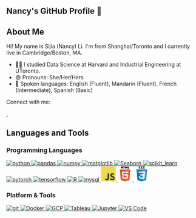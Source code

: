 ## Nancy's GitHub Profile 👋

<!--
**lisijia6/lisijia6** is a ✨ _special_ ✨ repository because its `README.md` (this file) appears on your GitHub profile.
-->

## About Me
<!-- https://github.com/antonkomarev/github-profile-views-counter -->
<!-- ![](https://komarev.com/ghpvc/?username=lisijia6) -->

Hi! My name is Sijia (Nancy) Li. I'm from Shanghai/Toronto and I currently live in Cambridge/Boston, MA. 

- 👩‍🎓 I studied Data Science at Harvard and Industrial Engineering at UToronto. 
- 😄 Pronouns: She/Her/Hers
- 💬 Spoken languages: English (Fluent), Mandarin (Fluent), French (Intermediate), Spanish (Basic)


Connect with me:
<p align="left">
  <a href="https://www.linkedin.com/in/lisijia6/" target="blank">
    <img align="center" src="https://www.vectorlogo.zone/logos/linkedin/linkedin-tile.svg" alt="" height="40"/>
  </a>
  <a href="[https://www.instagram.com/halfloating/](https://www.instagram.com/lsjnancyyy)" target="blank">
    <img align="center" src="https://www.vectorlogo.zone/logos/instagram/instagram-icon.svg" alt="" height="40"/>
  </a>
</p>

## Languages and Tools
<h3 align="left">Programming Languages</h3>
<p align="left"> 
  
  <!-- Python -->
  <a href="https://www.python.org/" target="_blank">
    <img src="https://www.vectorlogo.zone/logos/python/python-vertical.svg" alt="python" height="50"/>
  </a> 

  <!-- Pandas -->
  <a href="https://pandas.pydata.org/" target="_blank">
    <img src="https://github.com/user-attachments/assets/139d7115-1583-4f67-9f89-1b7612f4e6e9" alt="pandas" height="50"/>
  </a>

  <!-- Numpy -->
  <a href="https://numpy.org/" target="_blank">
    <img src="https://github.com/user-attachments/assets/40e1fc4c-21b6-4264-adb2-8aab14df211e" alt="numpy" height="50"/>
  </a>

  <!-- Matplotlib -->
  <a href="https://matplotlib.org/" target="_blank">
    <img src="https://upload.wikimedia.org/wikipedia/commons/8/84/Matplotlib_icon.svg" alt="matplotlib" height="50"/>
  </a>

  <!-- Seaborn -->
  <a href="https://seaborn.pydata.org/" target="_blank">
    <img src="https://seaborn.pydata.org/_images/logo-mark-lightbg.svg" alt="Seaborn" height="50"/>
  </a> 
  
  <!-- Sklearn -->
  <a href="https://scikit-learn.org/" target="_blank"> 
    <img src="https://upload.wikimedia.org/wikipedia/commons/0/05/Scikit_learn_logo_small.svg" alt="scikit_learn" width="40" height="40"/> 
  </a> 
  
  <!-- Pytorch -->
  <a href="https://pytorch.org/" target="_blank">
    <img src="https://www.vectorlogo.zone/logos/pytorch/pytorch-icon.svg" alt="pytorch" height="50"/>
  </a>

  <!-- Tensorflow -->
  <a href="https://www.tensorflow.org/" target="_blank">
    <img src="https://www.vectorlogo.zone/logos/tensorflow/tensorflow-icon.svg" alt="tensorflow" height="50"/>
  </a>

  <!-- R -->
  <a href="https://www.r-project.org/" target="_blank">
    <img src="https://upload.wikimedia.org/wikipedia/commons/1/1b/R_logo.svg" alt="R" height="50"/>
  </a>

  <!-- MySQL -->
  <a href="https://www.mysql.com/" target="_blank"> 
    <img src="https://www.vectorlogo.zone/logos/mysql/mysql-horizontal.svg" alt="mysql" width="40" height="40"/> 
  </a> 
  
  <!-- Javascript -->
  <a href="https://developer.mozilla.org/en-US/docs/Web/JavaScript" target="_blank"> 
    <img src="https://raw.githubusercontent.com/devicons/devicon/master/icons/javascript/javascript-original.svg" alt="javascript" width="40" height="40"/> 
  </a> 
  
  <!-- HTML -->
  <a href="https://www.w3.org/html/" target="_blank"> 
    <img src="https://raw.githubusercontent.com/devicons/devicon/master/icons/html5/html5-original-wordmark.svg" alt="html5" width="40" height="40"/> 
  </a> 
  
  <!-- CSS -->
  <a href="https://www.w3schools.com/css/" target="_blank"> 
    <img src="https://raw.githubusercontent.com/devicons/devicon/master/icons/css3/css3-original-wordmark.svg" alt="css3" width="40" height="40"/> 
  </a> 
</p>


<h3 align="left">Platform & Tools</h3>
<p align="left"> 
  <!-- Git -->  
  <a href="https://git-scm.com/" target="_blank">
    <img src="https://www.vectorlogo.zone/logos/git-scm/git-scm-icon.svg" alt="git" height="50"/>
  </a>
  
  <!-- Docker -->  
  <a href="https://www.docker.com/" target="_blank">
    <img src="https://www.vectorlogo.zone/logos/docker/docker-tile.svg" alt="Docker" height="50"/>
  </a>

  <!-- GCP -->  
  <a href="https://cloud.google.com/" target="_blank">
    <img src="https://www.vectorlogo.zone/logos/google_cloud/google_cloud-icon.svg" alt="GCP" height="50"/>
  </a>

  <!-- Tableau -->  
  <a href="https://www.tableau.com/" target="_blank">
    <img src="https://github.com/user-attachments/assets/fce8062e-6b5d-42a2-b9a9-37ea7072be73" alt="Tableau" height="50"/>
  </a> 

  <!-- Jupyter -->  
  <a href="https://jupyter.org/" target="_blank">
    <img src="https://www.vectorlogo.zone/logos/jupyter/jupyter-icon.svg" alt="Jupyter" height="50"/>
  </a> 

  <!-- VS Code -->  
  <a href="https://code.visualstudio.com/" target="_blank">
    <img src="https://www.vectorlogo.zone/logos/visualstudio_code/visualstudio_code-icon.svg" alt="VS Code" height="50"/>
  </a> 
 </p>

 
<!--
- 📫 How to reach me: lsjnancy@outlook.com
- 🌱 I’m currently learning ...
- 👯 I’m looking to collaborate on ...
- 🤔 I’m looking for help with ...
- ⚡ Fun fact: ...
-->
